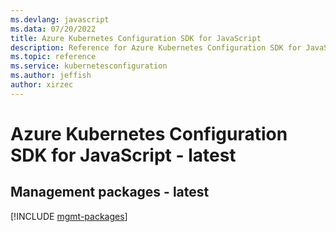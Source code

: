 ```yaml
---
ms.devlang: javascript
ms.data: 07/20/2022
title: Azure Kubernetes Configuration SDK for JavaScript
description: Reference for Azure Kubernetes Configuration SDK for JavaScript
ms.topic: reference
ms.service: kubernetesconfiguration
ms.author: jeffish
author: xirzec
---
```

# Azure Kubernetes Configuration SDK for JavaScript - latest

## Management packages - latest
[!INCLUDE [mgmt-packages](kubernetes-configuration-mgmt-index.md)]

